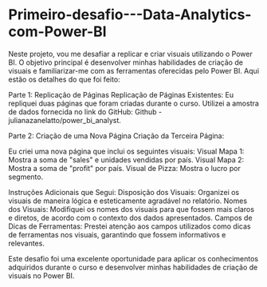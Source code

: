 # Primeiro-desafio---Data-Analytics-com-Power-BI

Neste projeto, vou me desafiar a replicar e criar visuais utilizando o Power BI. O objetivo principal é desenvolver minhas habilidades de criação de visuais e familiarizar-me com as ferramentas oferecidas pelo Power BI. Aqui estão os detalhes do que foi feito:

Parte 1: Replicação de Páginas
Replicação de Páginas Existentes:
Eu repliquei duas páginas que foram criadas durante o curso.
Utilizei a amostra de dados fornecida no link do GitHub: Github - julianazanelatto/power_bi_analyst.

Parte 2: Criação de uma Nova Página
Criação da Terceira Página:

Eu criei uma nova página que inclui os seguintes visuais:
Visual Mapa 1: Mostra a soma de "sales" e unidades vendidas por país.
Visual Mapa 2: Mostra a soma de "profit" por país.
Visual de Pizza: Mostra o lucro por segmento.

Instruções Adicionais que Segui:
Disposição dos Visuais: Organizei os visuais de maneira lógica e esteticamente agradável no relatório.
Nomes dos Visuais: Modifiquei os nomes dos visuais para que fossem mais claros e diretos, de acordo com o contexto dos dados apresentados.
Campos de Dicas de Ferramentas: Prestei atenção aos campos utilizados como dicas de ferramentas nos visuais, garantindo que fossem informativos e relevantes.

Este desafio foi uma excelente oportunidade para aplicar os conhecimentos adquiridos durante o curso e desenvolver minhas habilidades de criação de visuais no Power BI.
